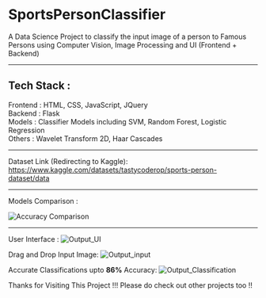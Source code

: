 # SportsPersonClassifier
A Data Science Project to classify the input image of a person to Famous Persons using Computer Vision, Image Processing and UI (Frontend + Backend)
<hr>

## Tech Stack : 
Frontend : HTML, CSS, JavaScript, JQuery <br>
Backend : Flask <br>
Models : Classifier Models including SVM, Random Forest, Logistic Regression <br>
Others : Wavelet Transform 2D, Haar Cascades
<hr>

Dataset Link (Redirecting to Kaggle): https://www.kaggle.com/datasets/tastycoderop/sports-person-dataset/data
<hr>

Models Comparison :

![Accuracy Comparison](https://github.com/user-attachments/assets/5a8ff917-d3f7-4642-9ca2-99bc791cf4c0)
<hr>

User Interface : 
![Output_UI](https://github.com/user-attachments/assets/e384c913-f70f-4898-b603-7e84b50f588f)

Drag and Drop Input Image:
![Output_input](https://github.com/user-attachments/assets/84a01c90-df1e-47db-8670-3f88fd71ff4a)

Accurate Classifications upto <b>86%</b> Accuracy:
![Output_Classification](https://github.com/user-attachments/assets/01e392b8-c234-4845-97c5-cd2ebaaa0dc3)


Thanks for Visiting This Project !!! Please do check out other projects too !!
